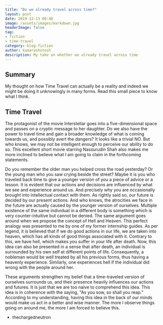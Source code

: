 ```yaml
---
title: "Do we already travel across time?"
layout: post
date: 2019-12-13 00:48
image: /assets/images/markdown.jpg
headerImage: false
tag:
- fiction
- time-travel
category: blog-fiction
author: kumarashutosh
description: My take on whether we already travel across time
---
```


## Summary

My thought on how Time Travel can actually be a reality and indeed we might be doing it unknowingly in many forms. Read this small piece to know what I think.

## Time Travel

The protagonist of the movie Interstellar goes into a five-dimensional space and passes on a cryptic message to her daughter. Do we also have the power to travel time and gain a broader knowledge of what is coming towards us, and possibly avert the dangers? It looks like a trivial NO. But who knows, we may not be intelligent enough to perceive our ability to do so.
This excellent short movie starring Nassurudin Shah also makes me more inclined to believe what I am going to claim in the 
forthcoming statements.

Do you remember the older man you helped cross the road yesterday? Or the young man who you saw crying beside the street? Maybe
it is you who traveled back time to give a younger version of you a piece of advice or a lesson. It is evident that our actions and decisions are influenced by what we see and experience around us. And precisely why you are occasionally brought into intellectual
contact with them. As rightly said so, our future is decided by our present actions. And who knows, the atrocities we face in the future
are actually caused by the younger version of ourselves. Multiple existence of the same individual in a different body is something
which is very counter-intuitive but cannot be denied. The same argument goes around when we propose the concept of Hell and 
Heaven. This perfect analogy was presented to me by one of my former internship guides. As per legend, it is believed that if we do good actions in our life, we are taken into heaven, which has all kinds of good things associated with it. Contrary
to this, we have hell, which makes you suffer in your life after death. Now, this idea can also be presented in a sense that
after death, an individual is surrounded by his own self at different points of life. Consequently, a nobleman would be well treated by all his previous forms, thus having a heavenly experience. Similarly, one experiences hell if the individual did wrong with the people around her.

These arguments strengthen my belief that a time-traveled version of ourselves surrounds us, and their presence heavily influences our actions and futures. It is just that we are too naive to comprehend this idea. This idea is in coherence with the saying, "As you sow, so shall you reap." According to my understanding, having this idea in the back
of our minds would make us act in a better and wise manner. The more I observe things going on around me, the more I am forced to believe this.

- thechargedneutron

